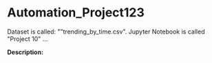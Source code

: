 # Automation_Project123


Dataset is called: ""trending_by_time.csv". 
Jupyter Notebook is called "Project 10"
...

<b> Description: </b>
